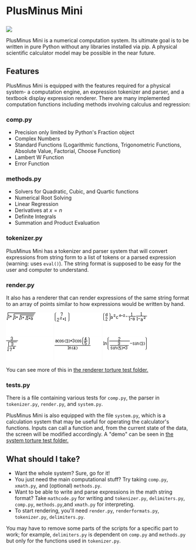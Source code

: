 # PlusMinus Mini
[<img src="https://i.ibb.co/fS61ZgD/untitled-1.png" width="250" align="middle"/>](image.png)

PlusMinus Mini is a numerical computation system. Its ultimate goal is to be written in pure Python without any libraries installed via pip.
A physical scientific calculator model may be possible in the near future.

## Features
PlusMinus Mini is equipped with the features required for a physical system- a computation engine, an expression tokenizer and parser, and a textbook display expression renderer. 
There are many implemented computation functions including methods involving calculus and regression:
### comp.py
- Precision only limited by Python's Fraction object
- Complex Numbers
- Standard Functions (Logarithmic functions, Trigonometric Functions, Absolute Value, Factorial, Choose Function)
- Lambert W Function
- Error Function
### methods.py
- Solvers for Quadratic, Cubic, and Quartic functions
- Numerical Root Solving
- Linear Regression
- Derivatives at $x=n$
- Definite Integrals
- Summation and Product Evaluation

### tokenizer.py
PlusMinus Mini has a tokenizer and parser system that will convert expressions from string form to a list of tokens or a parsed expression (warning: uses `eval()`). 
The string format is supposed to be easy for the user and computer to understand.

### render.py
It also has a renderer that can render expressions of the same string format to an array of points similar to how expressions would be written by hand. 

![image 5](tortureTest/5.png) ![image 7](tortureTest/7.png) ![image 8](tortureTest/8.png) ![image 12](tortureTest/12.png) ![image 17](tortureTest/17.png) ![image 26](tortureTest/26.png) 

You can see more of this in [the renderer torture test folder.](/tortureTest)

### tests.py

There is a file containing various tests for `comp.py`, the parser in `tokenizer.py`, `render.py`, and `system.py`.

PlusMinus Mini is also equipped with the file `system.py`, which is a calculation system that may be useful for operating the calculator's functions. Inputs can call a function and, 
from the current state of the data, the screen will be modified accordingly.
A "demo" can be seen in [the system torture test folder.](/systemTortureTest)


## What should I take?
- Want the whole system? Sure, go for it!
- You just need the main computational stuff? Try taking `comp.py`, `xmath.py`, and (optional) `methods.py`.
- Want to be able to write and parse expressions in the math string format? Take `mathcode.py` for writing and `tokenizer.py`, `delimiters.py`, `comp.py`, `methods.py`,and `xmath.py` for interpreting.
- To start rendering, you'll need `render.py`, `renderformats.py`, `tokenizer.py`, `delimiters.py`.

You may have to remove some parts of the scripts for a specific part to work; for example, `delimiters.py` is dependent on `comp.py` and `methods.py` but only for the functions used in `tokenizer.py`.